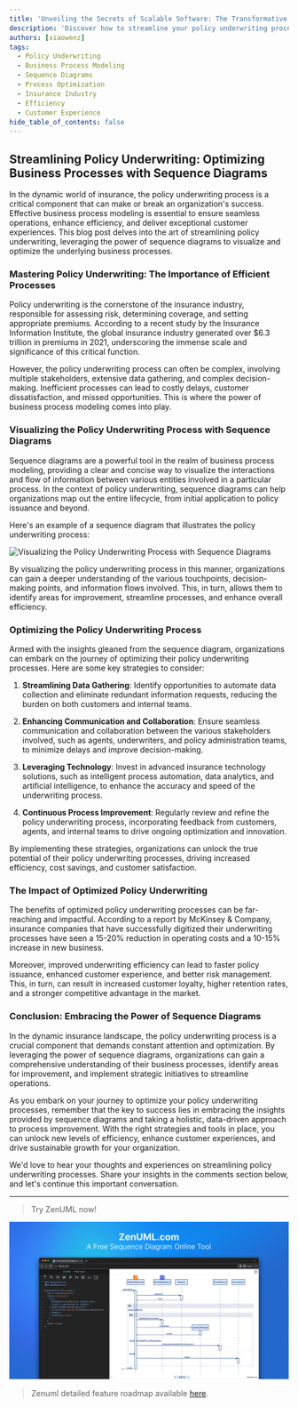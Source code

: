 ```yaml
---
title: 'Unveiling the Secrets of Scalable Software: The Transformative Power of Sequence Diagrams'
description: 'Discover how to streamline your policy underwriting process and enhance efficiency with the power of business process modeling and sequence diagrams. Unlock cost savings, improve customer experience, and drive sustainable growth for your insurance organization.'
authors: [xiaowenz]
tags:
  - Policy Underwriting
  - Business Process Modeling
  - Sequence Diagrams
  - Process Optimization
  - Insurance Industry
  - Efficiency
  - Customer Experience
hide_table_of_contents: false
---
```


## Streamlining Policy Underwriting: Optimizing Business Processes with Sequence Diagrams

In the dynamic world of insurance, the policy underwriting process is a critical component that can make or break an organization's success. Effective business process modeling is essential to ensure seamless operations, enhance efficiency, and deliver exceptional customer experiences. This blog post delves into the art of streamlining policy underwriting, leveraging the power of sequence diagrams to visualize and optimize the underlying business processes.

<!-- truncate -->

### Mastering Policy Underwriting: The Importance of Efficient Processes

Policy underwriting is the cornerstone of the insurance industry, responsible for assessing risk, determining coverage, and setting appropriate premiums. According to a recent study by the Insurance Information Institute, the global insurance industry generated over $6.3 trillion in premiums in 2021, underscoring the immense scale and significance of this critical function.

However, the policy underwriting process can often be complex, involving multiple stakeholders, extensive data gathering, and complex decision-making. Inefficient processes can lead to costly delays, customer dissatisfaction, and missed opportunities. This is where the power of business process modeling comes into play.

### Visualizing the Policy Underwriting Process with Sequence Diagrams

Sequence diagrams are a powerful tool in the realm of business process modeling, providing a clear and concise way to visualize the interactions and flow of information between various entities involved in a particular process. In the context of policy underwriting, sequence diagrams can help organizations map out the entire lifecycle, from initial application to policy issuance and beyond.

Here's an example of a sequence diagram that illustrates the policy underwriting process:

![Visualizing the Policy Underwriting Process with Sequence Diagrams](https://cdn.sa.net/2024/05/30/S6nbiKTVpQkEcNW.png)

By visualizing the policy underwriting process in this manner, organizations can gain a deeper understanding of the various touchpoints, decision-making points, and information flows involved. This, in turn, allows them to identify areas for improvement, streamline processes, and enhance overall efficiency.

### Optimizing the Policy Underwriting Process

Armed with the insights gleaned from the sequence diagram, organizations can embark on the journey of optimizing their policy underwriting processes. Here are some key strategies to consider:

1. **Streamlining Data Gathering**: Identify opportunities to automate data collection and eliminate redundant information requests, reducing the burden on both customers and internal teams.

2. **Enhancing Communication and Collaboration**: Ensure seamless communication and collaboration between the various stakeholders involved, such as agents, underwriters, and policy administration teams, to minimize delays and improve decision-making.

3. **Leveraging Technology**: Invest in advanced insurance technology solutions, such as intelligent process automation, data analytics, and artificial intelligence, to enhance the accuracy and speed of the underwriting process.

4. **Continuous Process Improvement**: Regularly review and refine the policy underwriting process, incorporating feedback from customers, agents, and internal teams to drive ongoing optimization and innovation.

By implementing these strategies, organizations can unlock the true potential of their policy underwriting processes, driving increased efficiency, cost savings, and customer satisfaction.

### The Impact of Optimized Policy Underwriting

The benefits of optimized policy underwriting processes can be far-reaching and impactful. According to a report by McKinsey & Company, insurance companies that have successfully digitized their underwriting processes have seen a 15-20% reduction in operating costs and a 10-15% increase in new business.

Moreover, improved underwriting efficiency can lead to faster policy issuance, enhanced customer experience, and better risk management. This, in turn, can result in increased customer loyalty, higher retention rates, and a stronger competitive advantage in the market.

### Conclusion: Embracing the Power of Sequence Diagrams

In the dynamic insurance landscape, the policy underwriting process is a crucial component that demands constant attention and optimization. By leveraging the power of sequence diagrams, organizations can gain a comprehensive understanding of their business processes, identify areas for improvement, and implement strategic initiatives to streamline operations.

As you embark on your journey to optimize your policy underwriting processes, remember that the key to success lies in embracing the insights provided by sequence diagrams and taking a holistic, data-driven approach to process improvement. With the right strategies and tools in place, you can unlock new levels of efficiency, enhance customer experiences, and drive sustainable growth for your organization.

We'd love to hear your thoughts and experiences on streamlining policy underwriting processes. Share your insights in the comments section below, and let's continue this important conversation.

---

> Try ZenUML now!

[![ZenUML: The Best Diagram Plugin for Confluence](../../static/img/og-image.png)](https://app.zenuml.com)

> Zenuml detailed feature roadmap available [here](/roadmap).
